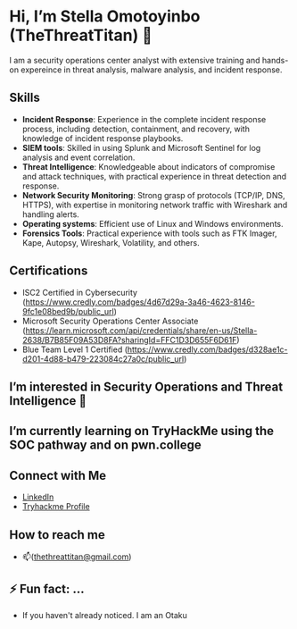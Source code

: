 # Hi, I’m Stella Omotoyinbo (TheThreatTitan) 👋
I am a security operations center analyst with extensive training and hands-on expereince in threat analysis, malware analysis, and incident response.

## Skills
- **Incident Response**: Experience in the complete incident response process, including detection, containment, and recovery, with knowledge of incident response playbooks.
- **SIEM tools**: Skilled in using Splunk and Microsoft Sentinel for log analysis and event correlation.
- **Threat Intelligence**: Knowledgeable about indicators of compromise and attack techniques, with practical experience in threat detection and response.
- **Network Security Monitoring**: Strong grasp of protocols (TCP/IP, DNS, HTTPS), with expertise in monitoring network traffic with Wireshark and handling alerts.
- **Operating systems**: Efficient use of Linux and Windows environments.
- **Forensics Tools**: Practical experience with tools such as FTK Imager, Kape, Autopsy, Wireshark, Volatility, and others.

## Certifications
- ISC2 Certified in Cybersecurity (https://www.credly.com/badges/4d67d29a-3a46-4623-8146-9fc1e08bed9b/public_url)
- Microsoft Security Operations Center Associate (https://learn.microsoft.com/api/credentials/share/en-us/Stella-2638/B7B85F09A53D8FA?sharingId=FFC1D3D655F6D61F)
- Blue Team Level 1 Certified (https://www.credly.com/badges/d328ae1c-d201-4d88-b479-223084c27a0c/public_url)
## I’m interested in Security Operations and Threat Intelligence 👀
##  I’m currently learning on TryHackMe using the SOC pathway and on pwn.college

## Connect with Me
- [LinkedIn](http://linkedin.com/in/stella-omotoyinbo)
- [Tryhackme Profile](https://tryhackme.com/r/p/TheThreatTitan)
## How to reach me
- 📫(thethreattitan@gmail.com)
## ⚡ Fun fact: ...
- If you haven't already noticed. I am an Otaku

<!---
TheThreatTitan/TheThreatTitan is a ✨ special ✨ repository because its `README.md` (this file) appears on your GitHub profile.
You can click the Preview link to take a look at your changes.
--->
